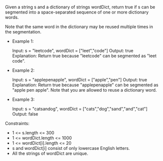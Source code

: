 Given a string s and a dictionary of strings wordDict, return true if s can be segmented into a space-separated sequence
of one or more dictionary words.

Note that the same word in the dictionary may be reused multiple times in the segmentation.

- Example 1:

  Input: s = "leetcode", wordDict = ["leet","code"]
  Output: true
  Explanation: Return true because "leetcode" can be segmented as "leet code".

- Example 2:

  Input: s = "applepenapple", wordDict = ["apple","pen"]
  Output: true
  Explanation: Return true because "applepenapple" can be segmented as "apple pen apple".
  Note that you are allowed to reuse a dictionary word.

- Example 3:

  Input: s = "catsandog", wordDict = ["cats","dog","sand","and","cat"]
  Output: false

Constraints:

- 1 <= s.length <= 300
- 1 <= wordDict.length <= 1000
- 1 <= wordDict[i].length <= 20
- s and wordDict[i] consist of only lowercase English letters.
- All the strings of wordDict are unique.
